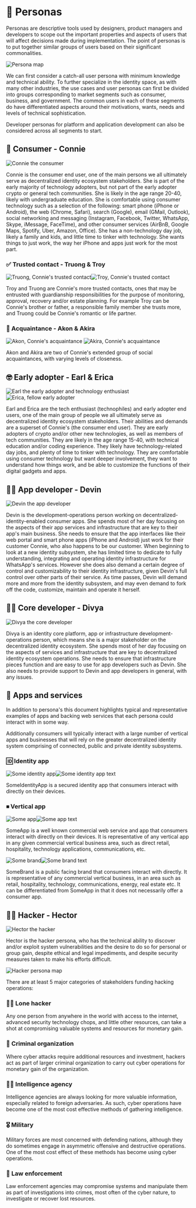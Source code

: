 # 👤 Personas

Personas are descriptive tools used by designers, product managers and developers to scope out the important properties and aspects of users that will affect decisions made during implementation. The point of personas is to put together similar groups of users based on their significant commonalities.

![Persona map][persona-map]

[persona-map]: images/persona-map.png

We can first consider a catch-all user persona with minimum knowledge and technical ability. To further specialize in the identity space, as with many other industries, the use cases and user personas can first be divided into groups corresponding to market segments such as consumer, business, and government. The common users in each of these segments do have differentiated aspects around their motivations, wants, needs and levels of technical sophistication.

Developer personas for platform and application development can also be considered across all segments to start.

## 👩 Consumer - Connie

![Connie the consumer][connie-consumer]

[connie-consumer]: images/connie-consumer.png

Connie is the consumer end user, one of the main persons we all ultimately serve as decentralized identity ecosystem stakeholders. She is part of the early majority of technology adopters, but not part of the early adopter crypto or general tech communities. She is likely in the age range 20-40, likely with undergraduate education. She is comfortable using consumer technology such as a selection of the following: smart phone (iPhone or Android), the web (Chrome, Safari), search (Google), email (GMail, Outlook), social networking and messaging (Instagram, Facebook, Twitter, WhatsApp, Skype, iMessage, FaceTime), and other consumer services (AirBnB, Google Maps, Spotify, Uber, Amazon, Office). She has a non-technology day job, likely a family and kids, and little time to tinker with technology. She wants things to just work, the way her iPhone and apps just work for the most part.

### ✅ Trusted contact - Truong & Troy 

![Truong, Connie's trusted contact][truong-trusted-contact]![Troy, Connie's trusted contact][troy-trusted-contact]

[truong-trusted-contact]: images/truong-trusted-contact@128h.png
[troy-trusted-contact]: images/troy-trusted-contact@128h.png

Troy and Truong are Connie's more trusted contacts, ones that may be entrusted with guardianship responsibilities for the purpose of monitoring, approval, recovery and/or estate planning. For example Troy can be Connie's brother or father, a responsible family member she trusts more, and Truong could be Connie's romantic or life partner.

### 👋 Acquaintance - Akon & Akira

![Akon, Connie's acquaintance][akon-acquaintance] ![Akira, Connie's acquaintance][akira-acquaintance]

[akon-acquaintance]: images/akon-acquaintance@128h.png
[akira-acquaintance]: images/akira-acquaintance@128h.png

Akon and Akira are two of Connie's extended group of social acquaintances, with varying levels of closeness.

## 🤓 Early adopter - Earl & Erica

![Earl the early adopter and technology enthusiast][earl-early-adopter] ![Erica, fellow early adopter][erica-early-adopter]

[earl-early-adopter]: images/earl-early-adopter.png
[erica-early-adopter]: images/erica-early-adopter.png

Earl and Erica are the tech enthusiast (technophiles) and early adopter end users, one of the main group of people we all ultimately serve as decentralized identity ecosystem stakeholders. Their abilities and demands are a superset of Connie's (the consumer end user). They are early adopters of crypto and/or other new technologies, as well as members of tech communities. They are likely in the age range 15-40, with technical education and/or coding experience. They likely have technology-related day jobs, and plenty of time to tinker with technology. They are comfortable using consumer technology but want deeper involvement, they want to understand how things work, and be able to customize the functions of their digital gadgets and apps.

## 🧑‍💻 App developer - Devin

![Devin the app developer][devin-app-dev]

[devin-app-dev]: images/devin-app-dev.png

Devin is the development-operations person working on decentralized-identity-enabled consumer apps. She spends most of her day focusing on the aspects of their app services and infrastructure that are key to their app's main business. She needs to ensure that the app interfaces like their web portal and smart phone apps (iPhone and Android) just work for their customer Connie, who also happens to be our customer. When beginning to look at a new identity subsystem, she has limited time to dedicate to fully understanding, integrating and operating identity infrastructure for WhatsApp's services. However she does also demand a certain degree of control and customizability to their identity infrastructure, given Devin's full control over other parts of their service. As time passes, Devin will demand more and more from the identity subsystem, and may even demand to fork off the code, customize, maintain and operate it herself.

## 🧑‍💻 Core developer - Divya

![Divya the core developer][divya-core-dev]

[divya-core-dev]: images/divya-core-dev.png

Divya is an identity core platform, app or infrastructure development-operations person, which means she is a major stakeholder on the decentralized identity ecosystem. She spends most of her day focusing on the aspects of services and infrastructure that are key to decentralized identity ecosystem operations. She needs to ensure that infrastructure pieces function and are easy to use for app developers such as Devin. She also needs to provide support to Devin and app developers in general, with any issues.

## 📲 Apps and services

In addition to persona's this document highlights typical and representative examples of apps and backing web services that each persona could interact with in some way.

Additionally consumers will typically interact with a large number of vertical apps and businesses that will rely on the greater decentralized identity system comprising of connected, public and private identity subsystems.

### 🆔 Identity app

![Some identity app][some-identity-app]![Some identity app text][some-identity-app-text]

[some-identity-app]: images/some-identity-app@128h.png
[some-identity-app-text]: images/some-identity-app-text@128h.png

SomeIdentityApp is a secured identity app that consumers interact with directly on their devices.

### ⏹ Vertical app

![Some app][some-app]![Some app text][some-app-text]

[some-app]: images/some-app@128h.png
[some-app-text]: images/some-app-text@128h.png

SomeApp is a well known commercial web service and app that consumers interact with directly on their devices. It is representative of any vertical app in any given commercial vertical business area, such as direct retail, hospitality, technology applications, communications, etc.

![Some brand][some-brand]![Some brand text][some-brand-text]

[some-brand]: images/some-brand@64h.png
[some-brand-text]: images/some-brand-text@64h.png

SomeBrand is a public facing brand that consumers interact with directly. It is representative of any commercial vertical business, in an area such as retail, hospitality, technology, communications, energy, real estate etc. It can be differentiated from SomeApp in that it does not necessarily offer a consumer app.

## 👨‍💻 Hacker - Hector

![Hector the hacker][hector-hacker]

[hector-hacker]: images/hector-hacker.png

Hector is the hacker persona, who has the technical ability to discover and/or exploit system vulnerabilities and the desire to do so for personal or group gain, despite ethical and legal impediments, and despite security measures taken to make his efforts difficult.

![Hacker persona map][hacker-persona-map]

[hacker-persona-map]: images/hacker-persona-map.png

There are at least 5 major categories of stakeholders funding hacking operations:

### 👨‍💻 Lone hacker

Any one person from anywhere in the world with access to the internet, advanced security technology chops, and little other resources, can take a shot at compromising valuable systems and resources for monetary gain.

### 🔫 Criminal organization

Where cyber attacks require additional resources and investment, hackers act as part of larger criminal organization to carry out cyber operations for monetary gain of the organization.

### 🕵️‍♀️ Intelligence agency

Intelligence agencies are always looking for more valuable information, especially related to foreign adversaries. As such, cyber operations have become one of the most cost effective methods of gathering intelligence.

### 🎖 Military

Military forces are most concerned with defending nations, although they do sometimes engage in asymmetric offensive and destructive operations. One of the most cost effect of these methods has become using cyber operations.

### 👮 Law enforcement

Law enforcement agencies may compromise systems and manipulate them as part of investigations into crimes, most often of the cyber nature, to investigate or recover lost resources.
